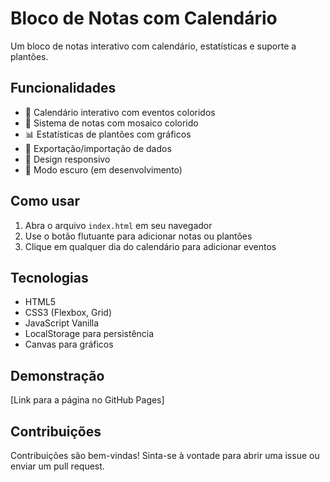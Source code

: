 # Bloco de Notas com Calendário

Um bloco de notas interativo com calendário, estatísticas e suporte a plantões.

## Funcionalidades

- 📅 Calendário interativo com eventos coloridos
- 📝 Sistema de notas com mosaico colorido
- 📊 Estatísticas de plantões com gráficos
- 💾 Exportação/importação de dados
- 📱 Design responsivo
- 🌙 Modo escuro (em desenvolvimento)

## Como usar

1. Abra o arquivo `index.html` em seu navegador
2. Use o botão flutuante para adicionar notas ou plantões
3. Clique em qualquer dia do calendário para adicionar eventos

## Tecnologias

- HTML5
- CSS3 (Flexbox, Grid)
- JavaScript Vanilla
- LocalStorage para persistência
- Canvas para gráficos

## Demonstração

[Link para a página no GitHub Pages]

## Contribuições

Contribuições são bem-vindas! Sinta-se à vontade para abrir uma issue ou enviar um pull request.

